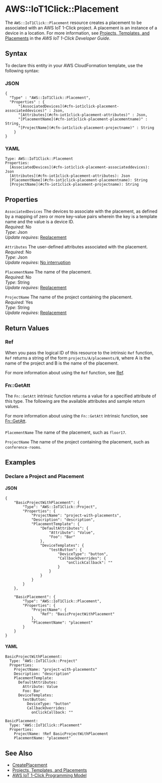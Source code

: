 # AWS::IoT1Click::Placement<a name="aws-resource-iot1click-placement"></a>

The `AWS::IoT1Click::Placement` resource creates a placement to be associated with an AWS IoT 1\-Click project\. A placement is an instance of a device in a location\. For more information, see [Projects, Templates, and Placements](https://docs.aws.amazon.com/iot-1-click/latest/developerguide/1click-PTP.html) in the *AWS IoT 1\-Click Developer Guide*\. 

## Syntax<a name="aws-resource-iot1click-placement-syntax"></a>

To declare this entity in your AWS CloudFormation template, use the following syntax:

### JSON<a name="aws-resource-iot1click-placement-syntax.json"></a>

```
{
  "Type" : "AWS::IoT1Click::Placement",
  "Properties" : {
      "[AssociatedDevices](#cfn-iot1click-placement-associateddevices)" : Json,
      "[Attributes](#cfn-iot1click-placement-attributes)" : Json,
      "[PlacementName](#cfn-iot1click-placement-placementname)" : String,
      "[ProjectName](#cfn-iot1click-placement-projectname)" : String
    }
}
```

### YAML<a name="aws-resource-iot1click-placement-syntax.yaml"></a>

```
Type: AWS::IoT1Click::Placement
Properties: 
  [AssociatedDevices](#cfn-iot1click-placement-associateddevices): Json
  [Attributes](#cfn-iot1click-placement-attributes): Json
  [PlacementName](#cfn-iot1click-placement-placementname): String
  [ProjectName](#cfn-iot1click-placement-projectname): String
```

## Properties<a name="aws-resource-iot1click-placement-properties"></a>

`AssociatedDevices`  <a name="cfn-iot1click-placement-associateddevices"></a>
The devices to associate with the placement, as defined by a mapping of zero or more key\-value pairs wherein the key is a template name and the value is a device ID\.  
*Required*: No  
*Type*: Json  
*Update requires*: [Replacement](https://docs.aws.amazon.com/AWSCloudFormation/latest/UserGuide/using-cfn-updating-stacks-update-behaviors.html#update-replacement)

`Attributes`  <a name="cfn-iot1click-placement-attributes"></a>
The user\-defined attributes associated with the placement\.  
*Required*: No  
*Type*: Json  
*Update requires*: [No interruption](https://docs.aws.amazon.com/AWSCloudFormation/latest/UserGuide/using-cfn-updating-stacks-update-behaviors.html#update-no-interrupt)

`PlacementName`  <a name="cfn-iot1click-placement-placementname"></a>
The name of the placement\.  
*Required*: No  
*Type*: String  
*Update requires*: [Replacement](https://docs.aws.amazon.com/AWSCloudFormation/latest/UserGuide/using-cfn-updating-stacks-update-behaviors.html#update-replacement)

`ProjectName`  <a name="cfn-iot1click-placement-projectname"></a>
The name of the project containing the placement\.  
*Required*: Yes  
*Type*: String  
*Update requires*: [Replacement](https://docs.aws.amazon.com/AWSCloudFormation/latest/UserGuide/using-cfn-updating-stacks-update-behaviors.html#update-replacement)

## Return Values<a name="aws-resource-iot1click-placement-return-values"></a>

### Ref<a name="aws-resource-iot1click-placement-return-values-ref"></a>

When you pass the logical ID of this resource to the intrinsic `Ref` function, `Ref` returns a string of the form `projects/A/placements/B`, where A is the name of the project and B is the name of the placement\.

For more information about using the `Ref` function, see [Ref](https://docs.aws.amazon.com/AWSCloudFormation/latest/UserGuide/intrinsic-function-reference-ref.html)\.

### Fn::GetAtt<a name="aws-resource-iot1click-placement-return-values-fn--getatt"></a>

The `Fn::GetAtt` intrinsic function returns a value for a specified attribute of this type\. The following are the available attributes and sample return values\.

For more information about using the `Fn::GetAtt` intrinsic function, see [Fn::GetAtt](https://docs.aws.amazon.com/AWSCloudFormation/latest/UserGuide/intrinsic-function-reference-getatt.html)\.

#### <a name="aws-resource-iot1click-placement-return-values-fn--getatt-fn--getatt"></a>

`PlacementName`  <a name="PlacementName-fn::getatt"></a>
The name of the placement, such as `floor17`\.

`ProjectName`  <a name="ProjectName-fn::getatt"></a>
The name of the project containing the placement, such as `conference-rooms`\.

## Examples<a name="aws-resource-iot1click-placement--examples"></a>

### Declare a Project and Placement<a name="aws-resource-iot1click-placement--examples--Declare_a_Project_and_Placement"></a>

#### JSON<a name="aws-resource-iot1click-placement--examples--Declare_a_Project_and_Placement--json"></a>

```
{
    "BasicProjectWithPlacement": {
        "Type": "AWS::IoT1Click::Project",
        "Properties": {
            "ProjectName": "project-with-placements",
            "Description": "description",
            "PlacementTemplate": {
                "DefaultAttributes": {
                    "Attribute": "Value",
                    "Foo": "Bar"
                },
                "DeviceTemplates": {
                    "testButton": {
                        "DeviceType": "button",
                        "CallbackOverrides": {
                            "onClickCallback": ""
                        }
                    }
                }
            }
        }
    },

    "BasicPlacement": {
        "Type": "AWS::IoT1Click::Placement",
        "Properties": {
            "ProjectName": {
                "Ref": "BasicProjectWithPlacement"
            },
            "PlacementName": "placement"
        }
    }
}
```

#### YAML<a name="aws-resource-iot1click-placement--examples--Declare_a_Project_and_Placement--yaml"></a>

```
BasicProjectWithPlacement:
  Type: "AWS::IoT1Click::Project"
  Properties:
    ProjectName: "project-with-placements"
    Description: "description"
    PlacementTemplate:
      DefaultAttributes:
        Attribute: Value
        Foo: Bar
      DeviceTemplates:
        testButton:
          DeviceType: "button"
          CallbackOverrides:
            onClickCallback: ""

BasicPlacement:
  Type: "AWS::IoT1Click::Placement"
  Properties:
    ProjectName: !Ref BasicProjectWithPlacement
    PlacementName: "placement"
```

## See Also<a name="aws-resource-iot1click-placement--seealso"></a>
+ [CreatePlacement](https://docs.aws.amazon.com/iot-1-click/latest/projects-apireference/API_CreatePlacement.html)
+ [Projects, Templates, and Placements](https://docs.aws.amazon.com/iot-1-click/latest/developerguide/1click-PTP.html)
+ [AWS IoT 1\-Click Programming Model](https://docs.aws.amazon.com/iot-1-click/latest/developerguide/1click-programming.html)